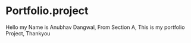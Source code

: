 # Portfolio.project
Hello my Name is Anubhav Dangwal, 
From Section A, 
This is my portfolio Project, 
Thankyou
